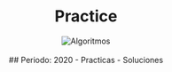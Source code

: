 <h1 align="center">Practice</h1>
<div align="center">
  <img src="https://img.shields.io/badge/Practice-Algorithms-yellow" alt="Algoritmos">
  <br><br>
## Periodo: 2020
- Practicas
- Soluciones
